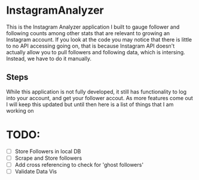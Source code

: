 # InstagramAnalyzer
This is the Instagram Analyzer application I built to gauge follower and following counts among other stats that are relevant to growing an Instagram account. If you look at the code you may notice that there is little to no API accessing going on, that is because Instagram API doesn't actually allow you to pull followers and following data, which is intersing. Instead, we have to do it manually.
## Steps
While this application is not fully developed, it still has functionality to log into your account, and get your follower accout. As more features come out I will keep this updated but until then here is a list of things that I am working on 

# TODO:
- [ ] Store Followers in local DB
- [ ] Scrape and Store followers
- [ ] Add cross referencing to check for 'ghost followers'
- [ ] Validate Data Vis